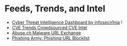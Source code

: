 # Feeds, Trends, and Intel

* [Cyber Threat Intelligence Dashboard by infosecn1nja](https://start.me/p/wMrA5z/cyber-threat-intelligence) !
* [CVE Trends Crowdsourced CVE Intel](https://cvetrends.com/)
* [Abuse.ch Malware URL Exchange](https://urlhaus.abuse.ch/)
* [Phishing Army: Phishing URL Blocklist](https://phishing.army/)
